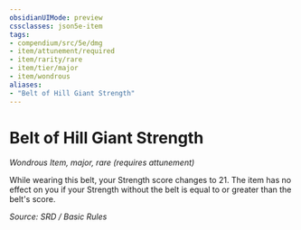 ```yaml
---
obsidianUIMode: preview
cssclasses: json5e-item
tags:
- compendium/src/5e/dmg
- item/attunement/required
- item/rarity/rare
- item/tier/major
- item/wondrous
aliases: 
- "Belt of Hill Giant Strength"
---
```

# Belt of Hill Giant Strength
*Wondrous Item, major, rare (requires attunement)*  


While wearing this belt, your Strength score changes to 21. The item has no effect on you if your Strength without the belt is equal to or greater than the belt's score.

*Source: SRD / Basic Rules*
